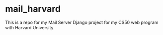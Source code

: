 # mail_harvard
This is a repo for my Mail Server Django project for my CS50 web program with Harvard University

